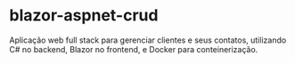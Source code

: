 # blazor-aspnet-crud
Aplicação web full stack para gerenciar clientes e seus contatos, utilizando C# no backend, Blazor no frontend, e Docker para conteinerização.
